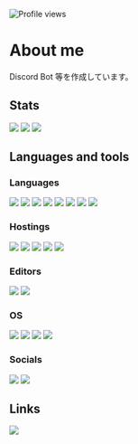 ![Profile views](https://komarev.com/ghpvc/?username=khsmty)

# About me
Discord Bot 等を作成しています。

## Stats

![](https://github-readme-stats.vercel.app/api/?username=Khsmty&show_icons=true&count_private=true)
![](https://github-readme-streak-stats.herokuapp.com/?user=Khsmty)
![](https://github-readme-stats.vercel.app/api/top-langs/?username=Khsmty&layout=compact)

## Languages and tools

### Languages

![](https://img.shields.io/badge/Node.js-3c873a?labelColor=black&logo=node.js)
![](https://img.shields.io/badge/Nuxt.js-41b883?labelColor=black&logo=nuxt.js)
![](https://img.shields.io/badge/Vue.js-34495e?labelColor=black&logo=vue.js)
![](https://img.shields.io/badge/Next.js-f5f5f5?labelColor=black&logo=next.js)
![](https://img.shields.io/badge/React-61dbfb?labelColor=black&logo=react)
![](https://img.shields.io/badge/JavaScript-f0db4f?labelColor=black&logo=javascript)
![](https://img.shields.io/badge/TypeScript-007acc?labelColor=black&logo=typescript)
![](https://img.shields.io/badge/Python-ffe873?labelColor=black&logo=python)

### Hostings

![](https://img.shields.io/badge/Cloudflare-f48120?labelColor=black&logo=cloudflare)
![](https://img.shields.io/badge/Heroku-6762a6?labelColor=black&logo=heroku)
![](https://img.shields.io/badge/Vercel-f5f5f5?labelColor=black&logo=vercel)
![](https://img.shields.io/badge/Netlify-00c7b7?labelColor=black&logo=netlify)
![](https://img.shields.io/badge/Replit-9c9c9c?labelColor=black&logo=replit)

### Editors

![](https://img.shields.io/badge/Visual_Studio_Code-0078d7?labelColor=black&logo=visual-studio-code)
![](https://img.shields.io/badge/IntelliJ_IDEA-f25622?labelColor=black&logo=intellij-idea)

### OS

![](https://img.shields.io/badge/Windows-00a4ef?labelColor=black&logo=windows)
![](https://img.shields.io/badge/Linux-ffea00?labelColor=black&logo=linux)
![](https://img.shields.io/badge/Android-32de84?labelColor=black&logo=android)
![](https://img.shields.io/badge/iPadOS-ff87cf?labelColor=black&logo=ios)

### Socials

[![](https://img.shields.io/badge/Twitter-1da1f2?labelColor=black&logo=twitter)](https://twitter.com/Khsmty)
[![](https://img.shields.io/badge/Discord-5865f2?labelColor=black&logo=discord)](https://discord.com/users/723052392911863858)

## Links

[![](https://ricapitolare.vercel.app/svg?url=https://khsmty.com)](https://khsmty.com)
